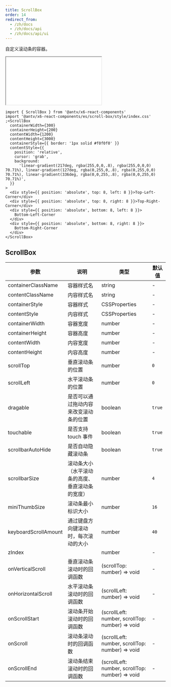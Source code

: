 ```yaml
---
title: ScrollBox
order: 14
redirect_from:
  - /zh/docs
  - /zh/docs/api
  - /zh/docs/api/ui
---
```


自定义滚动条的容器。

<iframe src="/demos/api/ui/scrollbox/basic"></iframe>

```tsx
import { ScrollBox } from '@antv/x6-react-components'
import '@antv/x6-react-components/es/scroll-box/style/index.css'
;<ScrollBox
  containerWidth={300}
  containerHeight={200}
  contentWidth={1200}
  contentHeight={3000}
  containerStyle={{ border: '1px solid #f0f0f0' }}
  contentStyle={{
    position: 'relative',
    cursor: 'grab',
    background:
      'linear-gradient(217deg, rgba(255,0,0,.8), rgba(255,0,0,0) 70.71%), linear-gradient(127deg, rgba(0,255,0,.8), rgba(0,255,0,0) 70.71%), linear-gradient(336deg, rgba(0,0,255,.8), rgba(0,0,255,0) 70.71%)',
  }}
>
  <div style={{ position: 'absolute', top: 8, left: 8 }}>Top-Left-Corner</div>
  <div style={{ position: 'absolute', top: 8, right: 8 }}>Top-Right-Corner</div>
  <div style={{ position: 'absolute', bottom: 8, left: 8 }}>
    Bottom-Left-Corner
  </div>
  <div style={{ position: 'absolute', bottom: 8, right: 8 }}>
    Bottom-Right-Corner
  </div>
</ScrollBox>
```

## ScrollBox

| 参数 | 说明 | 类型 | 默认值 |
| --- | --- | --- | --- |
| containerClassName | 容器样式名 | string | - |
| contentClassName | 内容样式名 | string | - |
| containerStyle | 容器样式 | CSSProperties | - |
| contentStyle | 内容样式 | CSSProperties | - |
| containerWidth | 容器宽度 | number | - |
| containerHeight | 容器高度 | number | - |
| contentWidth | 内容宽度 | number | - |
| contentHeight | 内容高度 | number | - |
| scrollTop | 垂直滚动条的位置 | number | `0` |
| scrollLeft | 水平滚动条的位置 | number | `0` |
| dragable | 是否可以通过拖动内容来改变滚动条的位置 | boolean | `true` |
| touchable | 是否支持 touch 事件 | boolean | `true` |
| scrollbarAutoHide | 是否自动隐藏滚动条 | boolean | `true` |
| scrollbarSize | 滚动条大小（水平滚动条的高度、垂直滚动条的宽度） | number | `4` |
| miniThumbSize | 滚动条最小标识大小 | number | `16` |
| keyboardScrollAmount | 通过键盘方向键滚动时，每次滚动的大小 | number | `40` |
| zIndex |  | number | - |
| onVerticalScroll | 垂直滚动条滚动时的回调函数 | (scrollTop: number) => void | - |
| onHorizontalScroll | 水平滚动条滚动时的回调函数 | (scrollLeft: number) => void | - |
| onScrollStart | 滚动条开始滚动时的回调函数 | (scrollLeft: number, scrollTop: number) => void | - |
| onScroll | 滚动条滚动时的回调函数 | (scrollLeft: number, scrollTop: number) => void | - |
| onScrollEnd | 滚动条结束滚动时的回调函数 | (scrollLeft: number, scrollTop: number) => void | - |
